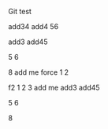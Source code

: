 
Git test

add34
add4
56

add3
add45

5
6



8
add me
force
1
2

f2 1 2 3
add me
add3
add45


5
6



8
